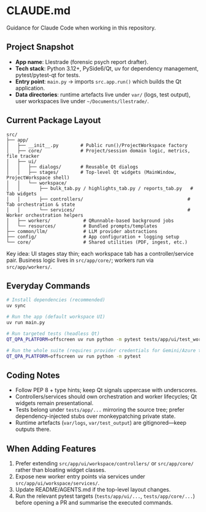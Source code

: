 # CLAUDE.md

Guidance for Claude Code when working in this repository.

## Project Snapshot

- **App name**: Llestrade (forensic psych report drafter).
- **Tech stack**: Python 3.12+, PySide6/Qt, uv for dependency management, pytest/pytest-qt for tests.
- **Entry point**: `main.py` → imports `src.app.run()` which builds the Qt application.
- **Data directories**: runtime artefacts live under `var/` (logs, test output), user workspaces live under `~/Documents/llestrade/`.

## Current Package Layout

```
src/
├── app/
│   ├── __init__.py        # Public run()/ProjectWorkspace factory
│   ├── core/              # Project/session domain logic, metrics, file tracker
│   ├── ui/
│   │   ├── dialogs/       # Reusable Qt dialogs
│   │   ├── stages/        # Top-level Qt widgets (MainWindow, ProjectWorkspace shell)
│   │   └── workspace/
│   │       ├── bulk_tab.py / highlights_tab.py / reports_tab.py   # Tab widgets
│   │       ├── controllers/                                      # Tab orchestration & state
│   │       └── services/                                         # Worker orchestration helpers
│   ├── workers/            # QRunnable-based background jobs
│   └── resources/          # Bundled prompts/templates
├── common/llm/             # LLM provider abstractions
├── config/                 # App configuration + logging setup
└── core/                   # Shared utilities (PDF, ingest, etc.)
```

Key idea: UI stages stay thin; each workspace tab has a controller/service pair. Business logic lives in `src/app/core/`; workers run via `src/app/workers/`.

## Everyday Commands

```bash
# Install dependencies (recommended)
uv sync

# Run the app (default workspace UI)
uv run main.py

# Run targeted tests (headless Qt)
QT_QPA_PLATFORM=offscreen uv run python -m pytest tests/app/ui/test_workspace_bulk_analysis.py

# Run the whole suite (requires provider credentials for Gemini/Azure tests)
QT_QPA_PLATFORM=offscreen uv run python -m pytest
```

## Coding Notes

- Follow PEP 8 + type hints; keep Qt signals uppercase with underscores.
- Controllers/services should own orchestration and worker lifecycles; Qt widgets remain presentational.
- Tests belong under `tests/app/...` mirroring the source tree; prefer dependency-injected stubs over monkeypatching private state.
- Runtime artefacts (`var/logs`, `var/test_output`) are gitignored—keep outputs there.

## When Adding Features

1. Prefer extending `src/app/ui/workspace/controllers/` or `src/app/core/` rather than bloating widget classes.
2. Expose new worker entry points via services under `src/app/ui/workspace/services/`.
3. Update README/AGENTS.md if the top-level layout changes.
4. Run the relevant pytest targets (`tests/app/ui/...`, `tests/app/core/...`) before opening a PR and summarise the executed commands.
